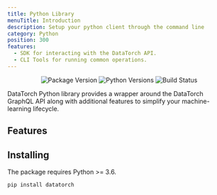 ```yaml
---
title: Python Library
menuTitle: Introduction
description: Setup your python client through the command line
category: Python
position: 300
features:
  - SDK for interacting with the DataTorch API.
  - CLI Tools for running common operations.
---
```


<CenteredImage src="/python.png" width="25%" />

<div align='center'>
  <img alt="Package Version" src="https://img.shields.io/pypi/v/datatorch">
  <img alt="Python Versions" src="https://img.shields.io/pypi/pyversions/datatorch">
  <img alt="Build Status" src="https://img.shields.io/github/workflow/status/datatorch/python/Python%20package">
</div>

DataTorch Python library provides a wrapper around the DataTorch GraphQL API
along with additional features to simplify your machine-learning lifecycle.

## Features

<list :items="features"></list>

## Installing

The package requires Python >= 3.6.

```bash
pip install datatorch
```
